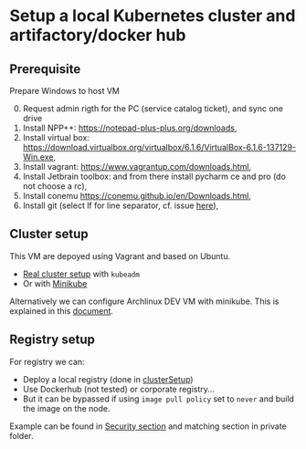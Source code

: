 # Setup a local Kubernetes cluster and artifactory/docker hub

## Prerequisite

Prepare Windows to host VM

0. Request admin rigth for the PC (service catalog ticket), and sync one drive
1. Install NPP++: https://notepad-plus-plus.org/downloads,
2. Install virtual box: https://download.virtualbox.org/virtualbox/6.1.6/VirtualBox-6.1.6-137129-Win.exe,
3. Install vagrant: https://www.vagrantup.com/downloads.html,
4. Install Jetbrain toolbox: and from there install pycharm ce and pro (do not choose a rc),
5. Install conemu https://conemu.github.io/en/Downloads.html,
6. Install git (select lf for line separator, cf. issue [here](./fix-line-speparator-issue.md)),

## Cluster setup

This VM are depoyed using Vagrant and based on Ubuntu.

- [Real cluster setup](./Setup/ClusterSetup/README.md) with `kubeadm`
- Or with [Minikube](./Setup/MinikubeSetup/README.md)

Alternatively we can configure Archlinux DEV VM with minikube.
This is explained in this [document](ArchDevVM/archlinux-dev-vm-with-minikube.md).

## Registry setup

For registry we can:
- Deploy a local registry (done in [clusterSetup](./ClusterSetup))
- Use Dockerhub (not tested) or corporate registry...
- But it can be bypassed if using `image pull policy` set to `never` and build the image on the node.

Example can be found in [Security section](./../Security/0-capabilities-bis-part1-basic.md) and matching section in private folder.
